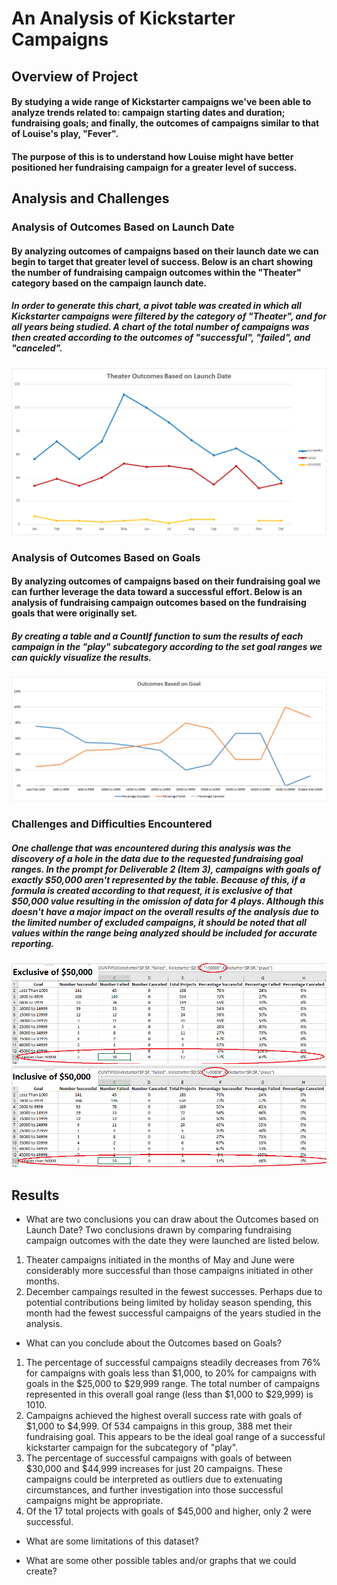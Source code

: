 # An Analysis of Kickstarter Campaigns

## Overview of Project
#### By studying a wide range of Kickstarter campaigns we've been able to analyze trends related to: campaign starting dates and duration; fundraising goals; and finally, the outcomes of campaigns similar to that of Louise's play, "Fever".  

#### The purpose of this is to understand how Louise might have better positioned her fundraising campaign for a greater level of success.


## Analysis and Challenges

### Analysis of Outcomes Based on Launch Date
#### By analyzing outcomes of campaigns based on their launch date we can begin to target that greater level of success.  Below is an chart showing the number of fundraising campaign outcomes within the "Theater" category based on the campaign launch date.

##### In order to generate this chart, a pivot table was created in which all Kickstarter campaigns were filtered by the category of "Theater", and for all years being studied.  A chart of the total number of campaigns was then created according to the outcomes of "successful", "failed", and "canceled".

![Theater_Outcomes_vs_Launch.png](https://github.com/frostbrosracing/kickstarter-analysis/blob/main/Resources/Theater_Outcomes_vs_Launch.png)

### Analysis of Outcomes Based on Goals
#### By analyzing outcomes of campaigns based on their fundraising goal we can further leverage the data toward a successful effort.  Below is an analysis of fundraising campaign outcomes based on the fundraising goals that were originally set.
##### By creating a table and a CountIf function to sum the results of each campaign in the "play" subcategory according to the set goal ranges we can quickly visualize the results.

![Outcomes_vs_Goals.png](https://github.com/frostbrosracing/kickstarter-analysis/blob/main/Resources/Outcomes_vs_Goals.png)

### Challenges and Difficulties Encountered
##### One challenge that was encountered during this analysis was the discovery of a hole in the data due to the requested fundraising goal ranges.  In the prompt for Deliverable 2 (Item 3), campaigns with goals of exactly $50,000 aren't represented by the table.  Because of this, if a formula is created according to that request, it is exclusive of that $50,000 value resulting in the omission of data for 4 plays.  Although this doesn't have a major impact on the overall results of the analysis due to the limited number of excluded campaigns, it should be noted that all values within the range being analyzed should be included for accurate reporting.

![Goal_ranges_original_table.png](https://github.com/frostbrosracing/kickstarter-analysis/blob/main/Resources/Goal_ranges_original_table.png)
![Goal_ranges_modified_table.png](https://github.com/frostbrosracing/kickstarter-analysis/blob/main/Resources/Goal_ranges_modified_table.png)


## Results

- What are two conclusions you can draw about the Outcomes based on Launch Date?
Two conclusions drawn by comparing fundraising campaign outcomes with the date they were launched are listed below.
1.  Theater campaigns initiated in the months of May and June were considerably more successful than those campaigns initiated in other months.
2.  December campaings resulted in the fewest successes.  Perhaps due to potential contributions being limited by holiday season spending, this month had the fewest successful campaigns of the years studied in the analysis.


- What can you conclude about the Outcomes based on Goals?
1. The percentage of successful campaigns steadily decreases from 76% for campaigns with goals less than $1,000, to 20% for campaigns with goals in the $25,000 to $29,999 range.  The total number of campaigns represented in this overall goal range (less than $1,000 to $29,999) is 1010.
2. Campaigns achieved the highest overall success rate with goals of $1,000 to $4,999.  Of 534 campaigns in this group, 388 met their fundraising goal.  This appears to be the ideal goal range of a successful kickstarter campaign for the subcategory of "play".
3. The percentage of successful campaigns with goals of between $30,000 and $44,999 increases for just 20 campaigns.  These campaigns could be interpreted as outliers due to extenuating circumstances, and further investigation into those successful campaigns might be appropriate.
4. Of the 17 total projects with goals of $45,000 and higher, only 2 were successful.


- What are some limitations of this dataset?

- What are some other possible tables and/or graphs that we could create?









